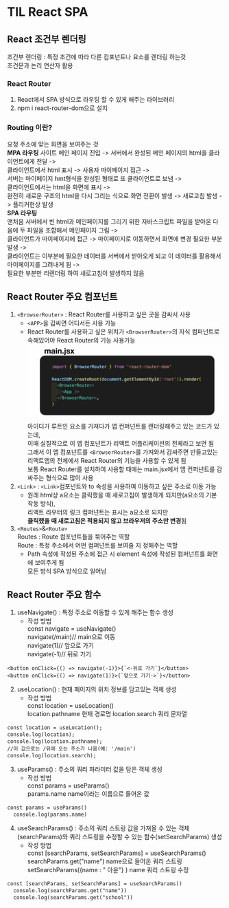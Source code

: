 # TIL React SPA
## React 조건부 렌더링
조건부 렌더링 : 특정 조건에 따라 다른 컴포넌트나 요소를 렌더링 하는것  
조건문과 논리 연산자 활용

### React Router
1. React에서 SPA 방식으로 라우팅 할 수 있게 해주는 라이브러리
2. npm i react-router-dom으로 설치
### Routing 이란?
요청 주소에 맞는 화면을 보여주는 것  
**MPA 라우팅**
사이트 메인 페이지 진입 -> 서버에서 완성된 메인 페이지의 html을 클라이언트에게 전달 ->   
클라이언트에서 html 표시 -> 사용자 마이페이지 접근 ->   
서버는 마이페이지 hmt형식을 완성된 형태로 또 클라이언트로 보냄 ->  
클라이언트에서는 html을 화면에 표시 ->   
완전히 새로운 구조의 html을 다시 그리는 식으로 화면 전환이 발생 -> 새로고침 발생 -> 플리커현상 발생  
**SPA 라우팅**  
맨처음 서버에서 빈 html과 메인페이지를 그리기 위한 자바스크립트 파일을 받아온 다음에 두 파일을 조합해서 메인페이지 그림 ->  
클라이언트가 마이페이지에 접근 -> 마이페이지로 이동하면서 화면에 변경 필요한 부분 발생 ->  
클라이언트는 이부분에 필요한 데이터를 서버에서 받아오게 되고 이 데이터를 활용해서 마이페이지를 그려내게 됨 ->  
필요한 부분만 리렌더링 하여 새로고침이 발생하지 않음 
## React Router 주요 컴포넌트
1. `<BrowserRouter>` : React Router를 사용하고 싶은 곳을 감싸서 사용
    * `<APP>`을 감싸면 어디서든 사용 가능
    * React Router를 사용하고 싶은 위치가 `<BrowserRouter>`의 자식 컴퍼넌트로 속해있어야 React Router의 기능 사용가능
![alt text](image-1.png)
아이디가 루트인 요소를 가져다가 앱 컨퍼넌트를 랜더링해주고 있는 코드가 있는데,  
이때 실질적으로 이 앱 컴포넌트가 리액트 어플리케이션의 전체라고 보면 됨  
그래서 이 앱 컴포넌트를 `<BrowserRouter>`를 가져와서 감싸주면 만들고있는 리액트앱의 전체에서 React Router의 기능을 사용할 수 있게 됨  
보통 React Router를 설치하여 사용할 때에는 main.jsx에서 앱 컨퍼넌트를 감싸주는 형식으로 많이 사용
2. `<Link>` : `<Link>`컴포넌트와 to 속성을 사용하여 이동하고 싶은 주소로 이동 가능
    * 원래 html상 a요소는 클릭했을 때 새로고침이 발생하게 되지만(a요소의 기본 작동 방식),   
리액트 라우터의 링크 컴퍼넌트는 표시는 a요소로 되지만   
**클릭했을 때 새로고침은 적용되지 않고 브라우저의 주소만 변경**됨
3. `<Routes>`&`<Route>`  
Routes : Route 컴포넌트들을 묶어주는 역할  
Route : 특정 주소에서 어떤 컴퍼넌트를 보여줄 지 정해주는 역할
    * Path 속성에 작성된 주소에 접근 시 element 속성에 작성된 컴퍼넌트를 화면에 보여주게 됨  
모든 방식 SPA 방식으로 일어남

## React Router 주요 함수
1. useNavigate() : 특정 주소로 이동할 수 있게 해주는 함수 생성
    * 작성 방법  
const navigate = useNavigate()  
navigate(/main)// main으로 이동  
navigate(1)// 앞으로 가기  
navigate(-1)// 뒤로 가기  

```
<button onClick={() => navigate(-1)}>{`<-뒤로 가기`}</button>
<button onClick={() => navigate(1)}>{`앞으로 가기->`}</button>
```
2. useLocation() : 현재 페이지의 위치 정보를 담고있는 객체 생성
    * 작성 방법  
    const location = useLocation()  
    location.pathname 현재 경로명
    location.search 쿼리 문자열
```
const location = useLocation();
console.log(location);
console.log(location.pathname);
//이 값으로는 /뒤에 오는 주소가 나옴(예: '/main')
console.log(location.search);
```
3. useParams() : 주소의 쿼리 파라미터 값을 담은 객체 생성
    * 작성 방법  
    const params = useParams()  
    params.name name이라는 이름으로 들어온 값
```
const params = useParams()
  console.log(params.name)
```
4. useSearchParams() : 주소의 쿼리 스트링 값을 가져올 수 있는 객체(searchParams)와 쿼리 스트링을 수정할 수 있는 함수(setSearchParams) 생성
    * 작성 방법  
    const [searchParams, setSearchParams] = useSearchParams()  
    searchParams.get("name") name으로 들어온 쿼리 스트링   
    setSearchParams({name : " 아윤"} ) name 쿼리 스트링 수정
```
const [searchParams, setSearchParams] = useSearchParams()
  console.log(searchParams.get("name"))
  console.log(searchParams.get("school"))
```